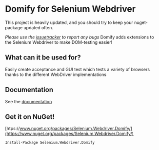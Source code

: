 # Domify for Selenium Webdriver
This project is heavily updated, and you should try to keep your nuget-package updated often.

_Please use the [issuetracker](https://github.com/yngvebn/Selenium.Webdriver.Domify/issues) to report any bugs_
Domify adds extensions to the Selenium Webdriver to make DOM-testing easier!

## What can it be used for?
Easily create acceptance and GUI test which tests a variety of browsers thanks to the different WebDriver implementations

## Documentation
See the [documentation](https://github.com/yngvebn/Selenium.Webdriver.Domify/wiki)

## Get it on NuGet!
[htps://www.nuget.org/packages/Selenium.Webdriver.Domify/](https://www.nuget.org/packages/Selenium.Webdriver.Domify/)

    Install-Package Selenium.Webdriver.Domify 


